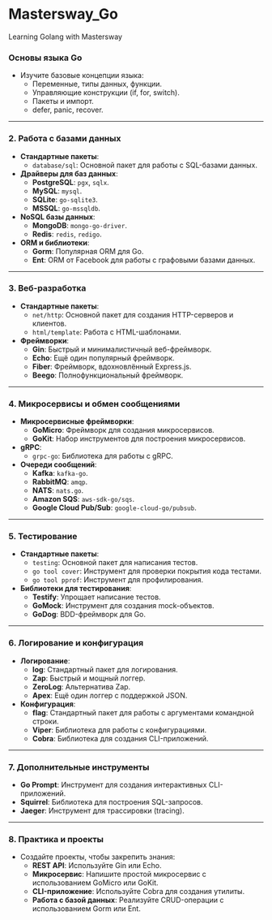 # Mastersway_Go
Learning Golang with Mastersway

### **Основы языка Go**

- Изучите базовые концепции языка:
    - Переменные, типы данных, функции.
    - Управляющие конструкции (if, for, switch).
    - Пакеты и импорт.
    - defer, panic, recover.

---

### **2. Работа с базами данных**

- **Стандартные пакеты**:
    - `database/sql`: Основной пакет для работы с SQL-базами данных.
- **Драйверы для баз данных**:
    - **PostgreSQL**: `pgx`, `sqlx`.
    - **MySQL**: `mysql`.
    - **SQLite**: `go-sqlite3`.
    - **MSSQL**: `go-mssqldb`.
- **NoSQL базы данных**:
    - **MongoDB**: `mongo-go-driver`.
    - **Redis**: `redis`, `redigo`.
- **ORM и библиотеки**:
    - **Gorm**: Популярная ORM для Go.
    - **Ent**: ORM от Facebook для работы с графовыми базами данных.

---

### **3. Веб-разработка**

- **Стандартные пакеты**:
    - `net/http`: Основной пакет для создания HTTP-серверов и клиентов.
    - `html/template`: Работа с HTML-шаблонами.
- **Фреймворки**:
    - **Gin**: Быстрый и минималистичный веб-фреймворк.
    - **Echo**: Ещё один популярный фреймворк.
    - **Fiber**: Фреймворк, вдохновлённый Express.js.
    - **Beego**: Полнофункциональный фреймворк.

---

### **4. Микросервисы и обмен сообщениями**

- **Микросервисные фреймворки**:
    - **GoMicro**: Фреймворк для создания микросервисов.
    - **GoKit**: Набор инструментов для построения микросервисов.
- **gRPC**:
    - `grpc-go`: Библиотека для работы с gRPC.
- **Очереди сообщений**:
    - **Kafka**: `kafka-go`.
    - **RabbitMQ**: `amqp`.
    - **NATS**: `nats.go`.
    - **Amazon SQS**: `aws-sdk-go/sqs`.
    - **Google Cloud Pub/Sub**: `google-cloud-go/pubsub`.

---

### **5. Тестирование**

- **Стандартные пакеты**:
    - `testing`: Основной пакет для написания тестов.
    - `go tool cover`: Инструмент для проверки покрытия кода тестами.
    - `go tool pprof`: Инструмент для профилирования.
- **Библиотеки для тестирования**:
    - **Testify**: Упрощает написание тестов.
    - **GoMock**: Инструмент для создания mock-объектов.
    - **GoDog**: BDD-фреймворк для Go.

---

### **6. Логирование и конфигурация**

- **Логирование**:
    - **log**: Стандартный пакет для логирования.
    - **Zap**: Быстрый и мощный логгер.
    - **ZeroLog**: Альтернатива Zap.
    - **Apex**: Ещё один логгер с поддержкой JSON.
- **Конфигурация**:
    - **flag**: Стандартный пакет для работы с аргументами командной строки.
    - **Viper**: Библиотека для работы с конфигурациями.
    - **Cobra**: Библиотека для создания CLI-приложений.

---

### **7. Дополнительные инструменты**

- **Go Prompt**: Инструмент для создания интерактивных CLI-приложений.
- **Squirrel**: Библиотека для построения SQL-запросов.
- **Jaeger**: Инструмент для трассировки (tracing).

---

### **8. Практика и проекты**

- Создайте проекты, чтобы закрепить знания:
    - **REST API**: Используйте Gin или Echo.
    - **Микросервис**: Напишите простой микросервис с использованием GoMicro или GoKit.
    - **CLI-приложение**: Используйте Cobra для создания утилиты.
    - **Работа с базой данных**: Реализуйте CRUD-операции с использованием Gorm или Ent.
